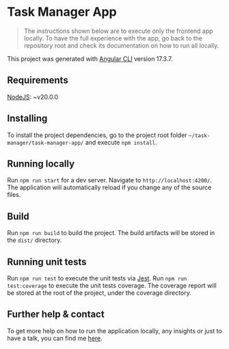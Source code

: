 # Task Manager App

> The instructions shown below are to execute only the frontend app locally. To have the full experience with the app, go back to the repository root and check its documentation on how to run all locally.

This project was generated with [Angular CLI](https://github.com/angular/angular-cli) version 17.3.7.

## Requirements

[NodeJS](https://nodejs.org/en): ~v20.0.0

## Installing

To install the project dependencies, go to the project root folder `~/task-manager/task-manager-app/` and execute `npm install`.

## Running locally

Run `npm run start` for a dev server. Navigate to `http://localhost:4200/`. The application will automatically reload if you change any of the source files.

## Build

Run `npm run build` to build the project. The build artifacts will be stored in the `dist/` directory.

## Running unit tests

Run `npm run test` to execute the unit tests via [Jest](https://jestjs.io/).
Run `npm run test:coverage` to execute the unit tests coverage. The coverage report will be stored at the root of the project, under the coverage directory.

## Further help & contact

To get more help on how to run the application locally, any insights or just to have a talk, you can find me [here](https://www.linkedin.com/in/brenofelicio/).
